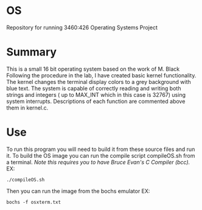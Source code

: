 # OS
Repository for running 3460:426 Operating Systems Project

# Summary
This is a small 16 bit operating system based on the work of M. Black
Following the procedure in the lab, I have created basic kernel functionality.
The kernel changes the terminal display colors to a grey background with blue text.
The system is capable of correctly reading and writing both strings and integers ( 
up to MAX_INT which in this case is 32767) using system interrupts. Descriptions
of each function are commented above them in kernel.c.

# Use
To run this program you will need to build it from these source files and run it. 
To build the OS image you can run the compile script compileOS.sh from a terminal.
*Note this requires you to have Bruce Evan's C Compiler (bcc).*
EX:
```
./compileOS.sh
```
Then you can run the image from the bochs emulator
EX:
```
bochs -f osxterm.txt
```

